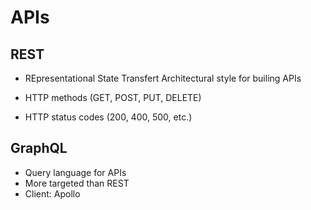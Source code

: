# APIs

## REST

- REpresentational State Transfert
Architectural style for builing APIs

- HTTP methods (GET, POST, PUT, DELETE)
- HTTP status codes (200, 400, 500, etc.)

## GraphQL

- Query language for APIs
- More targeted than REST
- Client: Apollo

